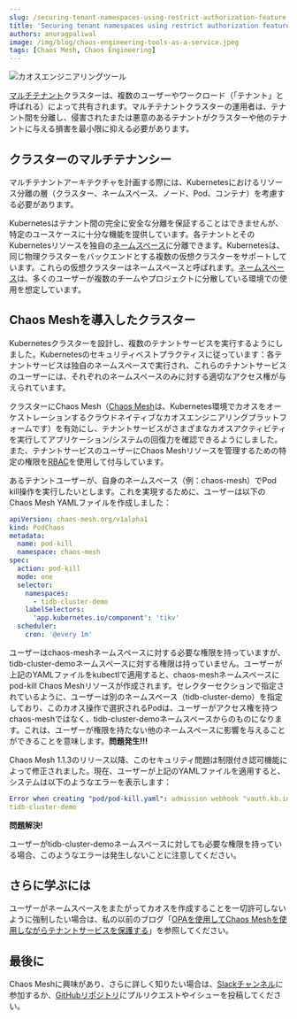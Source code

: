 ```yaml
---
slug: /securing-tenant-namespaces-using-restrict-authorization-feature
title: 'Securing tenant namespaces using restrict authorization feature in Chaos Mesh'
authors: anuragpaliwal
image: /img/blog/chaos-engineering-tools-as-a-service.jpeg
tags: [Chaos Mesh, Chaos Engineering]
---
```


![カオスエンジニアリングツール](/img/blog/chaos-mesh-restrict-authorization.jpeg)

[マルチテナント](https://cloud.google.com/kubernetes-engine/docs/concepts/multitenancy-overview)クラスターは、複数のユーザーやワークロード（「テナント」と呼ばれる）によって共有されます。マルチテナントクラスターの運用者は、テナント間を分離し、侵害されたまたは悪意のあるテナントがクラスターや他のテナントに与える損害を最小限に抑える必要があります。

<!--truncate-->

## クラスターのマルチテナンシー

マルチテナントアーキテクチャを計画する際には、Kubernetesにおけるリソース分離の層（クラスター、ネームスペース、ノード、Pod、コンテナ）を考慮する必要があります。

Kubernetesはテナント間の完全に安全な分離を保証することはできませんが、特定のユースケースに十分な機能を提供しています。各テナントとそのKubernetesリソースを独自の[ネームスペース](https://kubernetes.io/docs/concepts/overview/working-with-objects/namespaces/)に分離できます。Kubernetesは、同じ物理クラスターをバックエンドとする複数の仮想クラスターをサポートしています。これらの仮想クラスターはネームスペースと呼ばれます。[ネームスペース](https://kubernetes.io/docs/concepts/overview/working-with-objects/namespaces/)は、多くのユーザーが複数のチームやプロジェクトに分散している環境での使用を想定しています。

## Chaos Meshを導入したクラスター

Kubernetesクラスターを設計し、複数のテナントサービスを実行するようにしました。Kubernetesのセキュリティベストプラクティスに従っています：各テナントサービスは独自のネームスペースで実行され、これらのテナントサービスのユーザーには、それぞれのネームスペースのみに対する適切なアクセス権が与えられています。

<!--truncate-->

クラスターにChaos Mesh（[Chaos Mesh](https://github.com/chaos-mesh/chaos-mesh)は、Kubernetes環境でカオスをオーケストレーションするクラウドネイティブなカオスエンジニアリングプラットフォームです）を有効にし、テナントサービスがさまざまなカオスアクティビティを実行してアプリケーション/システムの回復力を確認できるようにしました。また、テナントサービスのユーザーにChaos Meshリソースを管理するための特定の権限を[RBAC](https://kubernetes.io/docs/reference/access-authn-authz/rbac/)を使用して付与しています。

<!--truncate-->

あるテナントユーザーが、自身のネームスペース（例：chaos-mesh）でPod kill操作を実行したいとします。これを実現するために、ユーザーは以下のChaos Mesh YAMLファイルを作成しました：

```yml
apiVersion: chaos-mesh.org/v1alpha1
kind: PodChaos
metadata:
  name: pod-kill
  namespace: chaos-mesh
spec:
  action: pod-kill
  mode: one
  selector:
    namespaces:
      - tidb-cluster-demo
    labelSelectors:
      'app.kubernetes.io/component': 'tikv'
  scheduler:
    cron: '@every 1m'
```

ユーザーはchaos-meshネームスペースに対する必要な権限を持っていますが、tidb-cluster-demoネームスペースに対する権限は持っていません。ユーザーが上記のYAMLファイルをkubectlで適用すると、chaos-meshネームスペースにpod-kill Chaos Meshリソースが作成されます。セレクターセクションで指定されているように、ユーザーは別のネームスペース（tidb-cluster-demo）を指定しており、このカオス操作で選択されるPodは、ユーザーがアクセス権を持つchaos-meshではなく、tidb-cluster-demoネームスペースからのものになります。これは、ユーザーが権限を持たない他のネームスペースに影響を与えることができることを意味します。**問題発生!!!**

<!--truncate-->

Chaos Mesh 1.1.3のリリース以降、このセキュリティ問題は制限付き認可機能によって修正されました。現在、ユーザーが上記のYAMLファイルを適用すると、システムは以下のようなエラーを表示します：

```yml
Error when creating "pod/pod-kill.yaml": admission webhook "vauth.kb.io" denied the request: ... is forbidden on namespace
tidb-cluster-demo
```

**問題解決!**

ユーザーがtidb-cluster-demoネームスペースに対しても必要な権限を持っている場合、このようなエラーは発生しないことに注意してください。

## さらに学ぶには

ユーザーがネームスペースをまたがってカオスを作成することを一切許可しないように強制したい場合は、私の以前のブログ「[OPAを使用してChaos Meshを使用しながらテナントサービスを保護する](https://anuragpaliwal-93749.medium.com/securing-tenant-services-while-using-chaos-mesh-using-opa-3ae80c7f4b85)」を参照してください。

## 最後に

Chaos Meshに興味があり、さらに詳しく知りたい場合は、[Slackチャンネル](https://slack.cncf.io/)に参加するか、[GitHubリポジトリ](https://github.com/chaos-mesh/chaos-mesh)にプルリクエストやイシューを投稿してください。